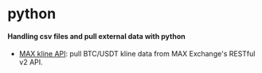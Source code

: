 # python
#### Handling csv files and pull external data with python
- [MAX kline API](https://github.com/angelo-chu/python/blob/main/MAX_kline_API.ipynb): pull BTC/USDT kline data from MAX Exchange's RESTful v2 API.
